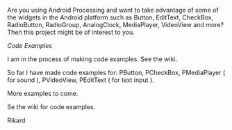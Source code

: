 Are you using Android Processing and want to take advantage of some of the widgets in the Android platform such as Button, EditText, CheckBox, RadioButton, RadioGroup, AnalogClock, MediaPlayer, VideoView and more? Then this project might be of interest to you.



_Code Examples_

I am in the process of making code examples. See the wiki.

So far I have made code examples for:
PButton,
PCheckBox,
PMediaPlayer ( for sound ),
PVideoView,
PEditText ( for text input ).

More examples to come.


Se the wiki for code examples.

Rikard


